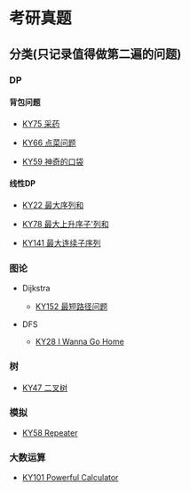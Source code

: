 # 考研真题

## 分类(只记录值得做第二遍的问题)

### DP

#### 背包问题

* [KY75 采药](https://www.nowcoder.com/practice/d7c03b114f0541dd8e32ce9987326c16?tpId=40&&tqId=21406&rp=1&ru=/ta/kaoyan&qru=/ta/kaoyan/question-ranking)

* [KY66 点菜问题](https://www.nowcoder.com/practice/b44f5be34a9143aa84c478d79401e22a?tpId=40&&tqId=21397&rp=1&ru=/ta/kaoyan&qru=/ta/kaoyan/question-ranking)

* [KY59 神奇的口袋](https://www.nowcoder.com/practice/9aaea0b82623466a8b29a9f1a00b5d35?tpId=40&&tqId=21390&rp=1&ru=/ta/kaoyan&qru=/ta/kaoyan/question-ranking)

#### 线性DP

* [KY22 最大序列和](https://www.nowcoder.com/practice/df219d60a7af4171a981ef56bd597f7b?tpId=40&&tqId=21353&rp=1&ru=/ta/kaoyan&qru=/ta/kaoyan/question-ranking)

* [KY78 最大上升序子'列和](https://www.nowcoder.com/practice/dcb97b18715141599b64dbdb8cdea3bd?tpId=40&&tqId=21409&rp=1&ru=/ta/kaoyan&qru=/ta/kaoyan/question-ranking)

* [KY141 最大连续子序列](https://www.nowcoder.com/practice/afe7c043f0644f60af98a0fba61af8e7?tpId=40&&tqId=21472&rp=1&ru=/ta/kaoyan&qru=/ta/kaoyan/question-ranking)

### 图论

* Dijkstra

  * [KY152 最短路径问题](https://www.nowcoder.com/practice/e372b623d0874ce2915c663d881a3ff2?tpId=40&&tqId=21483&rp=1&ru=/ta/kaoyan&qru=/ta/kaoyan/question-ranking)

* DFS

  * [KY28 I Wanna Go Home](https://www.nowcoder.com/practice/0160bab3ce5d4ae0bb99dc605601e971?tpId=40&&tqId=21359&rp=1&ru=/ta/kaoyan&qru=/ta/kaoyan/question-ranking)

### 树

* [KY47 二叉树](https://www.nowcoder.com/practice/5b80ab166efa4551844657603227caeb?tpId=40&&tqId=21378&rp=1&ru=/ta/kaoyan&qru=/ta/kaoyan/question-ranking)

### 模拟

* [KY58 Repeater](https://www.nowcoder.com/practice/97fd3a67eff4455ea3f4d179d6467de9?tpId=40&&tqId=21389&rp=1&ru=/ta/kaoyan&qru=/ta/kaoyan/question-ranking)

### 大数运算

* [KY101 Powerful Calculator](https://www.nowcoder.com/practice/6bc1dd2ee0ce4257821531719b8d1c83?tpId=40&&tqId=21432&rp=1&ru=/ta/kaoyan&qru=/ta/kaoyan/question-ranking)
